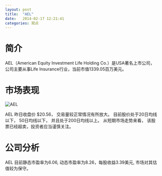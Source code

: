 ```yaml
---
layout: post
title:  "AEL"
date:   2014-02-17 12:21:41
categories: 观点
---
```


# 简介
AEL（American Equity Investment Life Holding Co.）是USA著名上市公司，
公司主要从事Life Insurance行业，当前市值1339.05百万美元。

# 市场表现

![AEL](http://finviz.com/chart.ashx?t=AEL&ty=c&ta=1&p=d&s=l)

AEL 昨日收盘价 $20.56，
交易量较正常情况有所放大。
目前股价处于20日均线以下，
50日均线以下，
并且处于200日均线以上。
从短期市场走势来看，
该股票已经超卖，投资者应当谨慎关注。

# 公司分析
AEL 目前静态市盈率为6.06, 动态市盈率为8.26，每股收益3.39美元,
市场对其估值较为保守。
